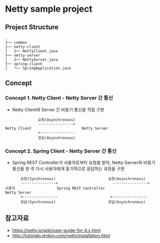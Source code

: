 # Netty sample project

## Project Structure
```
.
├── common
├── netty-client
│   ├── NettyClient.java
├── netty-server
│   ├── NettyServer.java
├── spring-client
│   └── SpringApplication.java
```

## Concept
### Concept 1. Netty Client - Netty Server 간 통신
- Netty Client와 Server 간 비동기 통신을 직접 구현
```
               요청(Asynchronous)
               ---------------->
Netty Client                       Netty Server
               <----------------
               응답(Asynchronous)
```

### Concept 2. Spring Client - Netty Server 간 통신

- Spring REST Controller가 사용자로부터 요청을 받아, Netty-Server와 비동기 통신을 한 후 다시 사용자에게 동기적으로 응답하는 과정을 구현
```
       요청(Synchronous)                        요청(Asynchronous)
       ---------------->                         ---------------->  
사용자                   Spring REST Controller                    Netty Server
       <----------------                        <----------------       
       응답(Synchronous)                        응답(Asynchronous)
```

## 참고자료
- https://netty.io/wiki/user-guide-for-4.x.html
- http://tutorials.jenkov.com/netty/installation.html